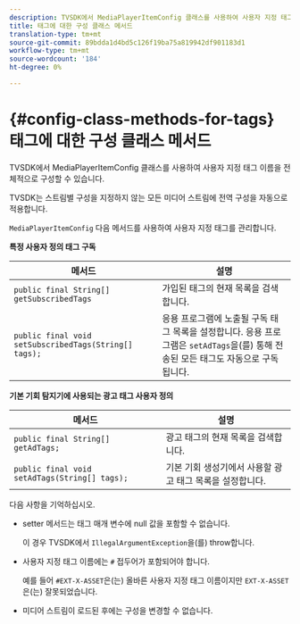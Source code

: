 ```yaml
---
description: TVSDK에서 MediaPlayerItemConfig 클래스를 사용하여 사용자 지정 태그 이름을 전체적으로 구성할 수 있습니다.
title: 태그에 대한 구성 클래스 메서드
translation-type: tm+mt
source-git-commit: 89bdda1d4bd5c126f19ba75a819942df901183d1
workflow-type: tm+mt
source-wordcount: '184'
ht-degree: 0%

---
```



# {#config-class-methods-for-tags} 태그에 대한 구성 클래스 메서드

TVSDK에서 MediaPlayerItemConfig 클래스를 사용하여 사용자 지정 태그 이름을 전체적으로 구성할 수 있습니다.

TVSDK는 스트림별 구성을 지정하지 않는 모든 미디어 스트림에 전역 구성을 자동으로 적용합니다.

`MediaPlayerItemConfig` 다음 메서드를 사용하여 사용자 지정 태그를 관리합니다.

**특정 사용자 정의 태그 구독**

| <b>메서드</b> | <b>설명</b> |
|--- |--- |
| `public final String[] getSubscribedTags` | 가입된 태그의 현재 목록을 검색합니다. |
| `public final void setSubscribedTags(String[] tags);` | 응용 프로그램에 노출될 구독 태그 목록을 설정합니다.  응용 프로그램은 `setAdTags`을(를) 통해 전송된 모든 태그도 자동으로 구독됩니다. |

**기본 기회 탐지기에 사용되는 광고 태그 사용자 정의**

| <b>메서드</b> | <b>설명</b> |
|--- |--- |
| `public final String[] getAdTags;` | 광고 태그의 현재 목록을 검색합니다. |
| `public final void setAdTags(String[] tags);` | 기본 기회 생성기에서 사용할 광고 태그 목록을 설정합니다. |

다음 사항을 기억하십시오.

* setter 메서드는 태그 매개 변수에 null 값을 포함할 수 없습니다.

   이 경우 TVSDK에서 `IllegalArgumentException`을(를) throw합니다.
* 사용자 지정 태그 이름에는 `#` 접두어가 포함되어야 합니다.

   예를 들어 `#EXT-X-ASSET`은(는) 올바른 사용자 지정 태그 이름이지만 `EXT-X-ASSET`은(는) 잘못되었습니다.

* 미디어 스트림이 로드된 후에는 구성을 변경할 수 없습니다.